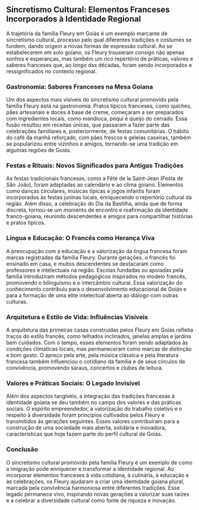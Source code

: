## Sincretismo Cultural: Elementos Franceses Incorporados à Identidade Regional

A trajetória da família Fleury em Goiás é um exemplo marcante de sincretismo cultural, processo pelo qual diferentes tradições e costumes se fundem, dando origem a novas formas de expressão cultural. Ao se estabelecerem em solo goiano, os Fleury trouxeram consigo não apenas sonhos e esperanças, mas também um rico repertório de práticas, valores e saberes franceses que, ao longo das décadas, foram sendo incorporados e ressignificados no contexto regional.

### Gastronomia: Sabores Franceses na Mesa Goiana

Um dos aspectos mais visíveis do sincretismo cultural promovido pela família Fleury está na gastronomia. Pratos típicos franceses, como quiches, pães artesanais e doces à base de creme, começaram a ser preparados com ingredientes locais, como mandioca, pequi e queijo do cerrado. Essa fusão resultou em receitas únicas, que passaram a fazer parte das celebrações familiares e, posteriormente, de festas comunitárias. O hábito do café da manhã reforçado, com pães frescos e geleias caseiras, também se popularizou entre vizinhos e amigos, tornando-se uma tradição em algumas regiões de Goiás.

### Festas e Rituais: Novos Significados para Antigas Tradições

As festas tradicionais francesas, como a Fête de la Saint-Jean (Festa de São João), foram adaptadas ao calendário e ao clima goiano. Elementos como danças circulares, músicas típicas e jogos infantis foram incorporados às festas juninas locais, enriquecendo o repertório cultural da região. Além disso, a celebração do Dia da Bastilha, ainda que de forma discreta, tornou-se um momento de encontro e reafirmação da identidade franco-goiana, reunindo descendentes e amigos para compartilhar histórias e pratos típicos.

### Língua e Educação: O Francês como Herança Viva

A preocupação com a educação e a valorização da língua francesa foram marcas registradas da família Fleury. Durante gerações, o francês foi ensinado em casa, e muitos descendentes se destacaram como professores e intelectuais na região. Escolas fundadas ou apoiadas pela família introduziram métodos pedagógicos inspirados no modelo francês, promovendo o bilinguismo e o intercâmbio cultural. Essa valorização do conhecimento contribuiu para o desenvolvimento educacional de Goiás e para a formação de uma elite intelectual aberta ao diálogo com outras culturas.

### Arquitetura e Estilo de Vida: Influências Visíveis

A arquitetura das primeiras casas construídas pelos Fleury em Goiás refletia traços do estilo francês, como telhados inclinados, janelas amplas e jardins bem cuidados. Com o tempo, esses elementos foram sendo adaptados às condições climáticas locais, mas permaneceram como marcas de distinção e bom gosto. O apreço pela arte, pela música clássica e pela literatura francesa também influenciou o cotidiano da família e de seus círculos de convivência, promovendo saraus, concertos e clubes de leitura.

### Valores e Práticas Sociais: O Legado Invisível

Além dos aspectos tangíveis, a integração das tradições francesas à identidade goiana se deu também no campo dos valores e das práticas sociais. O espírito empreendedor, a valorização do trabalho coletivo e o respeito à diversidade foram princípios cultivados pelos Fleury e transmitidos às gerações seguintes. Esses valores contribuíram para a construção de uma sociedade mais aberta, solidária e inovadora, características que hoje fazem parte do perfil cultural de Goiás.

### Conclusão

O sincretismo cultural promovido pela família Fleury é um exemplo de como a imigração pode enriquecer e transformar a identidade regional. Ao incorporar elementos franceses à vida cotidiana, à culinária, à educação e às celebrações, os Fleury ajudaram a criar uma identidade goiana plural, marcada pela convivência harmoniosa entre diferentes tradições. Esse legado permanece vivo, inspirando novas gerações a valorizar suas raízes e a celebrar a diversidade cultural como fonte de riqueza e inovação.